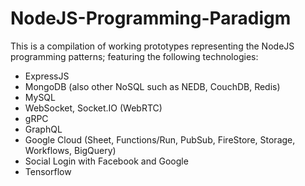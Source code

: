 # NodeJS-Programming-Paradigm

This is a compilation of working prototypes representing the NodeJS programming patterns;
featuring the following technologies:
  - ExpressJS
  - MongoDB (also other NoSQL such as NEDB, CouchDB, Redis)
  - MySQL
  - WebSocket, Socket.IO (WebRTC)
  - gRPC
  - GraphQL
  - Google Cloud (Sheet, Functions/Run, PubSub, FireStore, Storage, Workflows, BigQuery)
  - Social Login with Facebook and Google
  - Tensorflow
